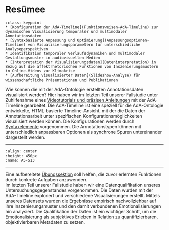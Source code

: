 # Resümee

```{admonition} Keypoints
:class: keypoint
* [Konfiguration der AdA-Timeline](Funktionsweisen-AdA-Timeline) zur dynamischen Visualisierung temporaler und multimodaler Annotationsdaten
* [Syntaxbasierte Anpassung und Optimierung](Anpassungsoptionen-Timeline) von Visualisierungsparametern für unterschiedliche Analyseperspektiven
* Identifikation temporaler Verlaufsdynamiken und multimodaler Gestaltungsmuster in audiovisuellen Medien
* [Interpretation der Visualisierungsdaten](Dateninterpretation) in Bezug auf die affektrhetorischen Funktionen von Inszenierungsmustern in Online-Videos zur Klimakrise
* [Aufbereitung visualisierter Daten](Slideshow-Analyse) für wissenschaftliche Präsentationen und Publikationen
```

Wie können die mit der AdA-Ontologie erstellten Annotationsdaten visualisiert werden? Hier haben wir im letzten Teil unserer Fallstudie unter Zuhilfenahme eines [Videotutorials und präzisen Anleitungen](../Kapitel_II/Aufgabe_E_UK-1.md) mit der AdA-Timeline gearbeitet. Die AdA-Timeline ist eine speziell für die AdA-Ontologie entwickelte, HTML-basierte Timeline-Ansicht, mit der die Daten der Annotationsarbeit unter spezifischen Konfigurationsmöglichkeiten visualisiert werden können. Die Konfigurationen werden durch [Syntaxelemente](../assets/Übersicht-Syntaxelemente-AdA-Timeline.pdf) vorgenommen. Die Annotationstypen können mit unterschiedlich anpassbaren Optionen als synchrone Spuren untereinander dargestellt werden.
_____

```{image} ../assets/_images/A5-S13.png
:align: center
:height: 450px
:name: A5-S13
```
_____

Eine aufbereitete [Übungssektion](../Kapitel_II/Aufgabe_E_UK-2.md) soll helfen, die zuvor erlernten Funktionen durch konkrete Aufgaben anzuwenden. <br>
Im letzten Teil unserer Fallstudie haben wir eine Datenqualifikation unseres Untersuchungsgegenstandes vorgenommen. Die Daten wurden mit der AdA-Timeline exploriert und verschiedene Visualisierungen erstellt. Mittels unseres Datensets wurden die Ergebnisse empirisch nachvollziehbar auf ihre Inszenierungsmuster und den damit verbundenen Emotionalisierungen hin analysiert. Die Qualifikation der Daten ist ein wichtiger Schritt, um die Emotionalisierung als subjektives Erleben in Relation zu quantifizierbaren, objektivierbaren Metadaten zu setzen.